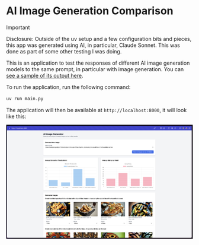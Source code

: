 # AI Image Generation Comparison

> [!IMPORTANT]  
> Disclosure: Outside of the uv setup and a few configuration bits and pieces, this app was generated using AI, in particular, Claude Sonnet. This was done as part of some other testing I was doing.

This is an application to test the responses of different AI image generation models to the same prompt, in particular with image generation. You can [see a sample of its output here](https://github.com/nicholasgriffintn/ai-image-generation-comparison/tree/main/data/25-nov).

To run the application, run the following command:

```bash
uv run main.py
```

The application will then be available at `http://localhost:8000`, it will look like this:

![Screenshot](screenshot.png)